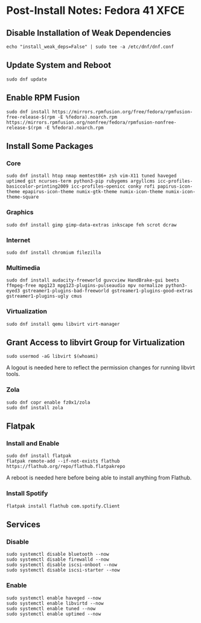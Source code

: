 # Post-Install Notes: Fedora 41 XFCE

## Disable Installation of Weak Dependencies

```console
echo "install_weak_deps=False" | sudo tee -a /etc/dnf/dnf.conf
```

## Update System and Reboot

```console
sudo dnf update
```

## Enable RPM Fusion

```console
sudo dnf install https://mirrors.rpmfusion.org/free/fedora/rpmfusion-free-release-$(rpm -E %fedora).noarch.rpm https://mirrors.rpmfusion.org/nonfree/fedora/rpmfusion-nonfree-release-$(rpm -E %fedora).noarch.rpm
```

## Install Some Packages

### Core

```console
sudo dnf install htop nmap memtest86+ zsh vim-X11 tuned haveged uptimed git ncurses-term python3-pip rubygems argyllcms icc-profiles-basiccolor-printing2009 icc-profiles-openicc conky rofi papirus-icon-theme epapirus-icon-theme numix-gtk-theme numix-icon-theme numix-icon-theme-square
```

### Graphics

```console
sudo dnf install gimp gimp-data-extras inkscape feh scrot dcraw
```

### Internet

```console
sudo dnf install chromium filezilla
```

### Multimedia

```console
sudo dnf install audacity-freeworld guvcview HandBrake-gui beets ffmpeg-free mpg123 mpg123-plugins-pulseaudio mpv normalize python3-eyed3 gstreamer1-plugins-bad-freeworld gstreamer1-plugins-good-extras gstreamer1-plugins-ugly cmus
```

### Virtualization

```console
sudo dnf install qemu libvirt virt-manager
```

## Grant Access to libvirt Group for Virtualization

```console
sudo usermod -aG libvirt $(whoami)
```

A logout is needed here to reflect the permission changes for running libvirt
tools.

### Zola

```console
sudo dnf copr enable fz0x1/zola
sudo dnf install zola
```

## Flatpak

### Install and Enable

```console
sudo dnf install flatpak
flatpak remote-add --if-not-exists flathub https://flathub.org/repo/flathub.flatpakrepo
```

A reboot is needed here before being able to install anything from Flathub.

### Install Spotify

```console
flatpak install flathub com.spotify.Client
```

## Services

### Disable

```console
sudo systemctl disable bluetooth --now
sudo systemctl disable firewalld --now
sudo systemctl disable iscsi-onboot --now
sudo systemctl disable iscsi-starter --now
```

### Enable

```console
sudo systemctl enable haveged --now
sudo systemctl enable libvirtd --now
sudo systemctl enable tuned --now
sudo systemctl enable uptimed --now
```
